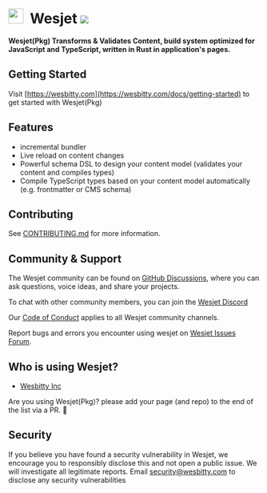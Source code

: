 # <img src="https://i.ibb.co/dMH4HS8/wesjet.png" height="30" />&nbsp;&nbsp;Wesjet [![](https://badgen.net/npm/v/wesjet)](https://www.npmjs.com/wesjet/packages)

**Wesjet(Pkg) Transforms & Validates Content, build system optimized for JavaScript and TypeScript, written in Rust in application's pages.**

## Getting Started
Visit [https://wesbitty.com](https://wesbitty.com/docs/getting-started) to get started with Wesjet(Pkg)

## Features
- incremental bundler 
- Live reload on content changes
- Powerful schema DSL to design your content model (validates your content and compiles types)
- Compile TypeScript types based on your content model automatically (e.g. frontmatter or CMS schema)

## Contributing
See [CONTRIBUTING.md](./CONTRIBUTING.md) for more information.

## Community & Support
The Wesjet community can be found on [GitHub Discussions](https://github.com/wesbitty/wesjetpkg/discussions), where you can ask questions, voice ideas, and share your projects.

To chat with other community members, you can join the [Wesjet Discord](https://discord.com)

Our [Code of Conduct](https://github.com/wesbitty/wesjetpkg/main/blob/code_of_conduct.md) applies to all Wesjet community channels.

Report bugs and errors you encounter using wesjet on [Wesjet Issues Forum](https://github.com/wesbitty/wesjetpkg/issues).


## Who is using Wesjet?

- [Wesbitty Inc](https://wesbitty.com)

Are you using Wesjet(Pkg)? please add your page (and repo) to the end of the list via a PR. 🙏

## Security
If you believe you have found a security vulnerability in Wesjet, we encourage you to responsibly disclose this and not open a public issue. We will investigate all legitimate reports. Email security@wesbitty.com to disclose any security vulnerabilities
